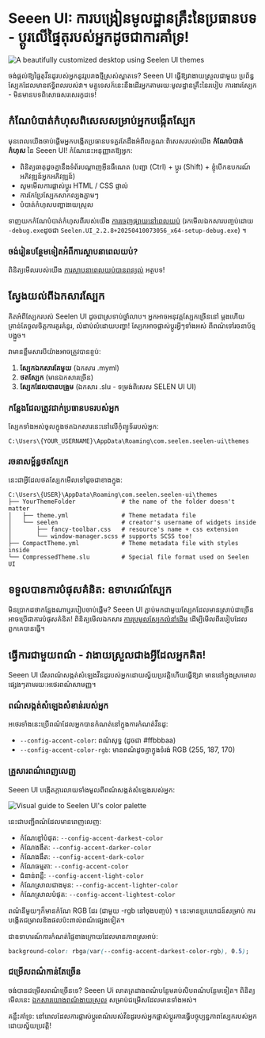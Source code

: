 # Seeen UI: ការបង្រៀនមូលដ្ឋានគ្រឹះនៃប្រធានបទ - ប្តូរលើផ្ទៃតុរបស់អ្នកដូចជាការគាំទ្រ!

![A beautifully customized desktop using Seelen UI themes](https://raw.githubusercontent.com/Seelen-Inc/sl-blogs/refs/heads/master/blog/seelen-ui-theme-tutorial/image.png)

ចង់ផ្តល់ឱ្យផ្ទៃតុវីនដូរបស់អ្នកនូវរូបរាងថ្មីស្រស់ស្អាតទេ? Seeen UI ធ្វើឱ្យវាងាយស្រួលជាមួយ
 ប្រព័ន្ធស្បែកដែលមានឥទ្ធិពលរបស់វា។ មគ្គុទេសក៍នេះនឹងដើរអ្នកតាមរយៈមូលដ្ឋានគ្រឹះនៃរបៀប
 ការងារស្បែក - មិនមានបទពិសោធសរសេរកូដទេ!

## កំណែបំបាត់កំហុសពិសេសសម្រាប់អ្នកបង្កើតស្បែក

មុនពេលយើងចាប់ផ្តើមអ្នកបង្កើតប្រធានបទគួរតែដឹងអំពីលក្ខណៈពិសេសរបស់យើង **កំណែបំបាត់កំហុស**
នៃ Seeen UI! កំណែនេះអនុញ្ញាតឱ្យអ្នក:

* ពិនិត្យធាតុដូចគ្នានឹងទំព័របណ្តាញអ៊ីនធឺណេត (បញ្ជា (Ctrl) + ប្ដូរ (Shift) + ខ្ញុំបើកឧបករណ៍អភិវឌ្ឍន៍អ្នកអភិវឌ្ឍន៍)
* សូមមើលការផ្លាស់ប្តូរ HTML / CSS ផ្ទាល់
* ការកែប្រែស្បែកសាកល្បងភ្លាមៗ
* បំបាត់កំហុសបញ្ហាងាយស្រួល

ទាញយកកំណែបំបាត់កំហុសពីរបស់យើង
[ការចេញផ្សាយនៅពេលយប់](https://seelen.io/apps/seelen-ui/releases/nightly)
(រកមើលឯកសារបញ្ចប់ដោយ `-debug.exe`ដូចជា
`Seelen.UI_2.2.8+20250410073056_x64-setup-debug.exe`) ។

### ចង់រៀនបន្ថែមទៀតអំពីការស្ថាបនាពេលយប់?

ពិនិត្យមើលរបស់យើង
[ការស្ថាបនាពេលយប់បានពន្យល់](https://seelen.io/blog/seelen-ui-nightly) អត្ថបទ!

## ស្វែងយល់ពីឯកសារស្បែក

គិតអំពីស្បែករបស់ Seelen UI ដូចជាស្រទាប់ថ្នាំលាប។ អ្នកអាចអនុវត្តស្បែកច្រើននៅ
 ម្តងហើយគ្រាន់តែចូលចិត្តការគូរគំនូរ, លំដាប់លំដោយបញ្ហា! ស្បែកអាចផ្លាស់ប្តូរអ្វីៗទាំងអស់
 ពីពណ៌ទៅរចនាប័ទ្មបង្អួច។

វាមានខ្លឹមសារបីយ៉ាងអាចត្រូវបានខ្ចប់:

1. **ស្បែកឯកសារតែមួយ** (ឯកសារ .myml)
2. **ថតស្បែក** (មានឯកសារច្រើន)
3. **ស្បែកដែលបានបង្រួម** (ឯកសារ .slu - ទម្រង់ពិសេស SELEN UI UI)

### កន្លែងដែលត្រូវដាក់ប្រធានបទរបស់អ្នក

ស្បែកទាំងអស់ចូលក្នុងថតឯកសារនេះនៅលើកុំព្យូទ័ររបស់អ្នក:

```text
C:\Users\{YOUR_USERNAME}\AppData\Roaming\com.seelen.seelen-ui\themes
```

### រចនាសម្ព័ន្ធថតស្បែក

នេះជាអ្វីដែលថតស្បែកមើលទៅដូចជាខាងក្នុង:

```text
C:\Users\{USER}\AppData\Roaming\com.seelen.seelen-ui\themes
├── YourThemeFolder             # the name of the folder doesn't matter
│   ├── theme.yml               # Theme metadata file
│   └── seelen                  # creator's username of widgets inside
│       ├── fancy-toolbar.css   # resource's name + css extension
│       └── window-manager.scss # supports SCSS too!
├── CompactTheme.yml            # Theme metadata file with styles inside
└── CompressedTheme.slu         # Special file format used on Seelen UI
```

## ទទួលបានការបំផុសគំនិត: ឧទាហរណ៍ស្បែក

មិនប្រាកដថាកន្លែងណាឬរបៀបចាប់ផ្តើម? Seeen UI ភ្ជាប់មកជាមួយស្បែកដែលមានស្រាប់ជាច្រើន
 អាចប្រើជាការបំផុសគំនិត! ពិនិត្យមើលឯកសារ
[ការប្រមូលស្បែកលំនាំដើម](https://github.com/eythaann/Seelen-UI/tree/master/static/themes)
ដើម្បីមើលពីរបៀបដែលពួកគេបានធ្វើ។

## ធ្វើការជាមួយពណ៌ - វាងាយស្រួលជាងអ្វីដែលអ្នកគិត!

Seeen UI រើសពណ៌សង្កត់សំឡេងវីនដូរបស់អ្នកដោយស្វ័យប្រវត្តិហើយធ្វើឱ្យវា
 មាននៅក្នុងស្រមោលផ្សេងៗតាមរយៈអថេរពណ៌សាមញ្ញ។

### ពណ៌សង្កត់សំឡេងសំខាន់របស់អ្នក

អថេរទាំងនេះប្រើពណ៌ដែលអ្នកបានកំណត់នៅក្នុងការកំណត់វីនដូ:

* `--config-accent-color`: ពណ៌សុទ្ធ (ដូចជា #ffbbbaa)
* `--config-accent-color-rgb`: មានពណ៌ដូចគ្នាក្នុងទំរង់ RGB (255, 187, 170)

### គ្រួសារពណ៌ពេញលេញ

Seeen UI បង្កើតក្ដារលាយទាំងមូលពីពណ៌សង្កត់សំឡេងរបស់អ្នក:

![Visual guide to Seelen UI's color palette](https://raw.githubusercontent.com/Seelen-Inc/sl-blogs/refs/heads/master/blog/seelen-ui-theme-tutorial/colors.png)

នេះជាបញ្ជីពណ៌ដែលមានពេញលេញ:

* កំណែខ្មៅបំផុត: `--config-accent-darkest-color`
* កំណែងងឹត: `--config-accent-darker-color`
* កំណែងងឹត: `--config-accent-dark-color`
* កំណែធម្មតា: `--config-accent-color`
* ជំនាន់ពន្លឺ: `--config-accent-light-color`
* កំណែស្រាលជាងមុន: `--config-accent-lighter-color`
* កំណែស្រាលបំផុត: `--config-accent-lightest-color`

ពណ៌នីមួយៗក៏មានកំណែ RGB ដែរ (ជាមួយ -rgb នៅចុងបញ្ចប់) ។ នេះមានប្រយោជន៍សម្រាប់
 ការបង្កើតជម្រាលនិងផលប៉ះពាល់ពណ៌ផ្សេងទៀត។

ជាឧទាហរណ៍ការកំណត់ផ្ទៃខាងក្រោយដែលមានភាពស្រអាប់:

```css
background-color: rbga(var(--config-accent-darkest-color-rgb), 0.5);
```

### ជម្រើសពណ៌កាន់តែច្រើន

ចង់បានជម្រើសពណ៌ច្រើនទេ? Seeen Ui លាតត្រដាងពណ៌បន្ថែមរាប់សិបពណ៌បន្ថែមទៀត។
 ពិនិត្យមើលនេះ
[ឯកសារយោងពណ៌ងាយស្រួល](https://gist.github.com/eythaann/cd9a3cda0206ce23a17f5ea00ec2ba06)
សម្រាប់ជម្រើសដែលមានទាំងអស់។

គន្លឹះគាំទ្រ: នៅពេលដែលការផ្លាស់ប្តូរពណ៌របស់វីនដូរបស់អ្នកផ្លាស់ប្តូរការធ្វើបច្ចុប្បន្នភាពស្បែករបស់អ្នក
 ដោយស្វ័យប្រវត្តិ!
